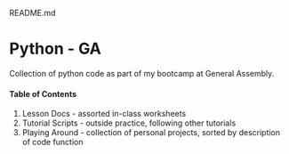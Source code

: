 README.md

# Python - GA

Collection of python code as part of my bootcamp at General Assembly. 

#### Table of Contents

<ol type=1>
<li>Lesson Docs - assorted in-class worksheets</li>
<li>Tutorial Scripts - outside practice, following other tutorials</li>
<li>Playing Around - collection of personal projects, sorted by description of code function</li>
</ol>
